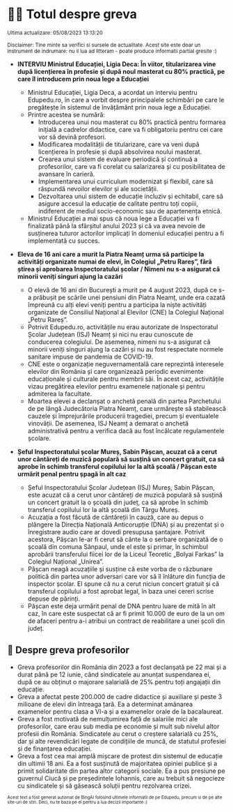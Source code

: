 # 👩‍🏫 Totul despre greva
<sub>Ultima actualizare: 05/08/2023 13:13:20</sub>

<sub>Disclaimer: Tine minte sa verifici si sursele de actualitate. Acest site este doar un instrument de indrumare: nu il lua ad litteram - poate produce informatii partial gresite :)</sub>

- **INTERVIU Ministrul Educației, Ligia Deca: În viitor, titularizarea vine după licențierea în profesie și după noul masterat cu 80% practică, pe care îl introducem prin noua lege a Educației**
    - Ministrul Educației, Ligia Deca, a acordat un interviu pentru Edupedu.ro, în care a vorbit despre principalele schimbări pe care le pregătește în sistemul de învățământ prin noua lege a Educației.
    - Printre acestea se numără:
        - Introducerea unui nou masterat cu 80% practică pentru formarea inițială a cadrelor didactice, care va fi obligatoriu pentru cei care vor să devină profesori.
        - Modificarea modalității de titularizare, care va veni după licențierea în profesie și după absolvirea noului masterat.
        - Crearea unui sistem de evaluare periodică și continuă a profesorilor, care va fi corelat cu salarizarea și cu posibilitatea de avansare în carieră.
        - Implementarea unui curriculum modernizat și flexibil, care să răspundă nevoilor elevilor și ale societății.
        - Dezvoltarea unui sistem de educație incluziv și echitabil, care să asigure accesul la educație de calitate pentru toți copiii, indiferent de mediul socio-economic sau de apartenența etnică.
    - Ministrul Educației a mai spus că noua lege a Educației va fi finalizată până la sfârșitul anului 2023 și că va avea nevoie de susținerea tuturor actorilor implicați în domeniul educației pentru a fi implementată cu succes.

- **Eleva de 16 ani care a murit la Piatra Neamț urma să participe la activități organizate numai de elevi, în Colegiul „Petru Rareș”, fără știrea și aprobarea Inspectoratului școlar / Nimeni nu s-a asigurat că minorii veniți singuri ajung la cazări**
    - O elevă de 16 ani din București a murit pe 4 august 2023, după ce s-a prăbușit pe scările unei pensiuni din Piatra Neamț, unde era cazată împreună cu alți elevi veniți pentru a participa la niște activități organizate de Consiliul Național al Elevilor (CNE) la Colegiul Național „Petru Rareș”.
    - Potrivit Edupedu.ro, activitățile nu erau autorizate de Inspectoratul Școlar Județean (ISJ) Neamț și nici nu erau cunoscute de conducerea colegiului. De asemenea, nimeni nu s-a asigurat că minorii veniți singuri ajung la cazări și nu au fost respectate normele sanitare impuse de pandemia de COVID-19.
    - CNE este o organizație neguvernamentală care reprezintă interesele elevilor din România și care organizează periodic evenimente educaționale și culturale pentru membrii săi. În acest caz, activitățile vizau pregătirea elevilor pentru examenele naționale și pentru admiterea la facultate.
    - Moartea elevei a declanșat o anchetă penală din partea Parchetului de pe lângă Judecătoria Piatra Neamț, care urmărește să stabilească cauzele și împrejurările producerii tragediei, precum și eventualele vinovății. De asemenea, ISJ Neamț a demarat o anchetă administrativă pentru a verifica dacă au fost încălcate regulamentele școlare.

- **Șeful Inspectoratului școlar Mureș, Sabin Pășcan, acuzat că a cerut unor cântăreți de muzică populară să susțină un concert gratuit, ca să aprobe în schimb transferul copilului lor la altă școală / Pășcan este urmărit penal pentru șpagă în alt caz**
    - Șeful Inspectoratului Școlar Județean (ISJ) Mureș, Sabin Pășcan, este acuzat că a cerut unor cântăreți de muzică populară să susțină un concert gratuit la o școală din județ, ca să aprobe în schimb transferul copilului lor la altă școală din Târgu Mureș.
    - Acuzația a fost făcută de cântăreții în cauză, care au depus o plângere la Direcția Națională Anticorupție (DNA) și au prezentat și o înregistrare audio care ar dovedi presupusa șantajare. Potrivit acestora, Pășcan le-ar fi cerut să cânte la o serbare organizată de o școală din comuna Sânpaul, unde el este și primar, în schimbul aprobării transferului fiicei lor de la Liceul Teoretic „Bolyai Farkas” la Colegiul Național „Unirea”.
    - Pășcan neagă acuzațiile și susține că este vorba de o răzbunare politică din partea unor adversari care vor să îl înlăture din funcția de inspector școlar. El spune că nu a cerut niciun concert gratuit și că transferul copilului a fost aprobat legal, în baza unei cereri scrise depuse de părinți.
    - Pășcan este deja urmărit penal de DNA pentru luare de mită în alt caz, în care este suspectat că ar fi primit 10.000 de euro de la un om de afaceri pentru a-i atribui un contract de reabilitare a unei școli din județ.

## 🏫 Despre greva profesorilor
- Greva profesorilor din România din 2023 a fost declanșată pe 22 mai și a durat până pe 12 iunie, când sindicatele au anunțat suspendarea ei, după ce au obținut o majorare salarială de 25% pentru toți angajații din educație.
- Greva a afectat peste 200.000 de cadre didactice și auxiliare și peste 3 milioane de elevi din întreaga țară. Ea a determinat amânarea examenelor pentru clasa a VI-a și a examenelor orale de la bacalaureat.
- Greva a fost motivată de nemulțumirea față de salariile mici ale profesorilor, care erau sub media pe economie și mult sub nivelul altor profesii din România. Sindicatele au cerut o creștere salarială cu 25%, dar și alte revendicări legate de condițiile de muncă, de statutul profesiei și de finanțarea educației.
- Greva a fost cea mai amplă mișcare de protest din sistemul de educație din ultimii 18 ani. Ea a fost susținută de majoritatea opiniei publice și a primit solidaritate din partea altor categorii sociale. Ea a pus presiune pe guvernul Ciucă și pe președintele Iohannis, care au trebuit să negocieze cu sindicatele și să găsească soluții pentru rezolvarea crizei.


<sub><sub>Acest text a fost generat automat de BingAI folosind ultimele informatii de pe Edupedu, precum si de pe alte site-uri de stiri. Deci, nu te baza pe el pentru a lua decizii importante :)</sub></sub>